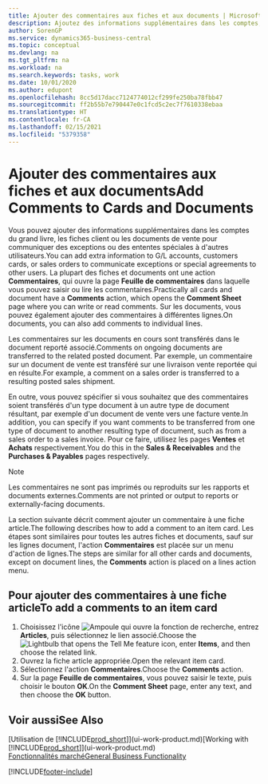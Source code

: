 ```yaml
---
title: Ajouter des commentaires aux fiches et aux documents | Microsoft Docs
description: Ajoutez des informations supplémentaires dans les comptes, les fiches client ou les documents de vente pour communiquer des ententes, telles qu'un prix spécial ou un mode de livraison, pour d'autres utilisateurs.
author: SorenGP
ms.service: dynamics365-business-central
ms.topic: conceptual
ms.devlang: na
ms.tgt_pltfrm: na
ms.workload: na
ms.search.keywords: tasks, work
ms.date: 10/01/2020
ms.author: edupont
ms.openlocfilehash: 8cc5d17dacc7124774012cf299fe250ba78fbb47
ms.sourcegitcommit: ff2b55b7e790447e0c1fcd5c2ec7f7610338ebaa
ms.translationtype: HT
ms.contentlocale: fr-CA
ms.lasthandoff: 02/15/2021
ms.locfileid: "5379358"
---
```

# <a name="add-comments-to-cards-and-documents"></a><span data-ttu-id="9ea93-103">Ajouter des commentaires aux fiches et aux documents</span><span class="sxs-lookup"><span data-stu-id="9ea93-103">Add Comments to Cards and Documents</span></span>
<span data-ttu-id="9ea93-104">Vous pouvez ajouter des informations supplémentaires dans les comptes du grand livre, les fiches client ou les documents de vente pour communiquer des exceptions ou des ententes spéciales à d'autres utilisateurs.</span><span class="sxs-lookup"><span data-stu-id="9ea93-104">You can add extra information to G/L accounts, customers cards, or sales orders to communicate exceptions or special agreements to other users.</span></span>
<span data-ttu-id="9ea93-105">La plupart des fiches et documents ont une action **Commentaires**, qui ouvre la page **Feuille de commentaires** dans laquelle vous pouvez saisir ou lire les commentaires.</span><span class="sxs-lookup"><span data-stu-id="9ea93-105">Practically all cards and document have a **Comments** action, which opens the **Comment Sheet** page where you can write or read comments.</span></span> <span data-ttu-id="9ea93-106">Sur les documents, vous pouvez également ajouter des commentaires à différentes lignes.</span><span class="sxs-lookup"><span data-stu-id="9ea93-106">On documents, you can also add comments to individual lines.</span></span>

<span data-ttu-id="9ea93-107">Les commentaires sur les documents en cours sont transférés dans le document reporté associé.</span><span class="sxs-lookup"><span data-stu-id="9ea93-107">Comments on ongoing documents are transferred to the related posted document.</span></span> <span data-ttu-id="9ea93-108">Par exemple, un commentaire sur un document de vente est transféré sur une livraison vente reportée qui en résulte.</span><span class="sxs-lookup"><span data-stu-id="9ea93-108">For example, a comment on a sales order is transferred to a resulting posted sales shipment.</span></span>

<span data-ttu-id="9ea93-109">En outre, vous pouvez spécifier si vous souhaitez que des commentaires soient transférés d'un type document à un autre type de document résultant, par exemple d'un document de vente vers une facture vente.</span><span class="sxs-lookup"><span data-stu-id="9ea93-109">In addition, you can specify if you want comments to be transferred from one type of document to another resulting type of document, such as from a sales order to a sales invoice.</span></span> <span data-ttu-id="9ea93-110">Pour ce faire, utilisez les pages **Ventes** et **Achats** respectivement.</span><span class="sxs-lookup"><span data-stu-id="9ea93-110">You do this in the **Sales & Receivables** and the **Purchases & Payables** pages respectively.</span></span>

> [!NOTE]
> <span data-ttu-id="9ea93-111">Les commentaires ne sont pas imprimés ou reproduits sur les rapports et documents externes.</span><span class="sxs-lookup"><span data-stu-id="9ea93-111">Comments are not printed or output to reports or externally-facing documents.</span></span>

<span data-ttu-id="9ea93-112">La section suivante décrit comment ajouter un commentaire à une fiche article.</span><span class="sxs-lookup"><span data-stu-id="9ea93-112">The following describes how to add a comment to an item card.</span></span> <span data-ttu-id="9ea93-113">Les étapes sont similaires pour toutes les autres fiches et documents, sauf sur les lignes document, l'action **Commentaires** est placée sur un menu d'action de lignes.</span><span class="sxs-lookup"><span data-stu-id="9ea93-113">The steps are similar for all other cards and documents, except on document lines, the **Comments** action is placed on a lines action menu.</span></span>

## <a name="to-add-a-comments-to-an-item-card"></a><span data-ttu-id="9ea93-114">Pour ajouter des commentaires à une fiche article</span><span class="sxs-lookup"><span data-stu-id="9ea93-114">To add a comments to an item card</span></span>
1. <span data-ttu-id="9ea93-115">Choisissez l'icône ![Ampoule qui ouvre la fonction de recherche](media/ui-search/search_small.png "Dites-moi ce que vous voulez faire"), entrez **Articles**, puis sélectionnez le lien associé.</span><span class="sxs-lookup"><span data-stu-id="9ea93-115">Choose the ![Lightbulb that opens the Tell Me feature](media/ui-search/search_small.png "Tell me what you want to do") icon, enter **Items**, and then choose the related link.</span></span>
2. <span data-ttu-id="9ea93-116">Ouvrez la fiche article appropriée.</span><span class="sxs-lookup"><span data-stu-id="9ea93-116">Open the relevant item card.</span></span>
3. <span data-ttu-id="9ea93-117">Sélectionnez l'action **Commentaires**.</span><span class="sxs-lookup"><span data-stu-id="9ea93-117">Choose the **Comments** action.</span></span>
4. <span data-ttu-id="9ea93-118">Sur la page **Feuille de commentaires**, vous pouvez saisir le texte, puis choisir le bouton **OK**.</span><span class="sxs-lookup"><span data-stu-id="9ea93-118">On the **Comment Sheet** page, enter any text, and then choose the **OK** button.</span></span>

## <a name="see-also"></a><span data-ttu-id="9ea93-119">Voir aussi</span><span class="sxs-lookup"><span data-stu-id="9ea93-119">See Also</span></span>
<span data-ttu-id="9ea93-120">[Utilisation de [!INCLUDE[prod_short](includes/prod_short.md)]](ui-work-product.md)</span><span class="sxs-lookup"><span data-stu-id="9ea93-120">[Working with [!INCLUDE[prod_short](includes/prod_short.md)]](ui-work-product.md)</span></span>  
[<span data-ttu-id="9ea93-121">Fonctionnalités marché</span><span class="sxs-lookup"><span data-stu-id="9ea93-121">General Business Functionality</span></span>](ui-across-business-areas.md)


[!INCLUDE[footer-include](includes/footer-banner.md)]